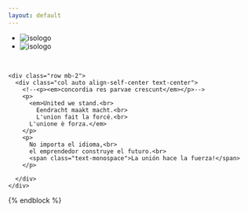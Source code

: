 ```yaml
---
layout: default
---
```


<div class="container h-100 d-flex flex-column align-items-center justify-content-center font-quicksand">

  <div class="vertical-center">
    <ul class="list-group">
      <li class="list-group-item text-center p-0 pb-2 border-0">
          <img src="{{ "/assets/logo-simbolo.png"}}" class="img-fluid logo-isotipo" alt="isologo">
      </li>
      <li class="list-group-item text-center p-0 pb-2 border-0">
          <img src="{{ "/assets/logo-texto.png"}}" class="img-fluid logo-isotipo" alt="isologo">
      </li>
    </ul>
  </div>

<br>
<!--
  <div class="vertical-center">

    <nav class="navbar navbar-light">
        <div class="container d-flex align-items-center justify-content-center">
          <button class="btn" type="button" data-toggle="collapse" data-target="#navbarText" aria-controls="navbarText" aria-expanded="false" aria-label="Toggle navigation">
            <span class="navbar-toggler-icon"></span>
          </button>
        </div>

        <div class="collapse navbar-collapse" id="navbarText">

          <div class="alert alert-warning text-center" role="alert">
            <strong>El menú está inactivo<br>
              pero en breve tendrás acceso.<br>
              Te avisaremos !</strong>
          </div>

          <div class="container col-sm-12">
              <div class="nav justify-content-center mb-3">
                <div class="nav-item p-1 col-sm">
                  <button type="button" class="btn btn-outline-secondary btn-block disabled">Aportes</button>
                </div>
                <div class="nav-item p-1 col-sm">
                  <button type="button" class="btn btn-outline-secondary btn-block disabled">Proyectos</button>
                </div>
                <div class="nav-item p-1 col-sm">
                  <button type="button" class="btn btn-outline-secondary btn-block disabled">Noticias</button>
                </div>
                <div class="nav-item p-1 col-sm">
                  <button type="button" class="btn btn-outline-secondary btn-block disabled">Mercado</button>
                </div>
              </div>
          </div>
        </div>
    </nav>

  </div>
-->

  <div class="vertical-center">

    <div class="row mb-2">
      <div class="col auto align-self-center text-center">
        <!--<p><em>concordia res parvae crescunt</em></p>-->
        <p>
          <em>United we stand.<br>
            Eendracht maakt macht.<br>
            L'union fait la forcé.<br>
          L'unione è forza.</em>
        </p>
        <p>
          No importa el idioma,<br>
          el emprendedor construye el futuro.<br>
          <span class="text-monospace">La unión hace la fuerza!</span>
        </p>

      </div>
    </div>
<!--
    <div class="text-center flex-column flex-sm-row">
      <button type="button" class="btn btn-outline-primary w-sm-100 ">Solicitar Código</button>
    </div>
-->
  </div>

</div>


{% endblock %}
